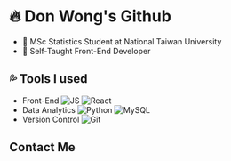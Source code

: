 # 🔥 Don Wong's Github
- 🏫 MSc Statistics Student at National Taiwan University</br>
- 📓 Self-Taught Front-End Developer

## 💦 Tools I used
- Front-End
![JS](https://img.icons8.com/color/96/javascript--v1.png)
![React](https://img.icons8.com/color/96/react-native.png)
- Data Analytics
![Python](https://img.icons8.com/color/96/python--v1.png)
![MySQL](https://img.icons8.com/color/96/mysql-logo.png)
- Version Control
![Git](https://img.icons8.com/color/96/git.png)

## Contact Me
